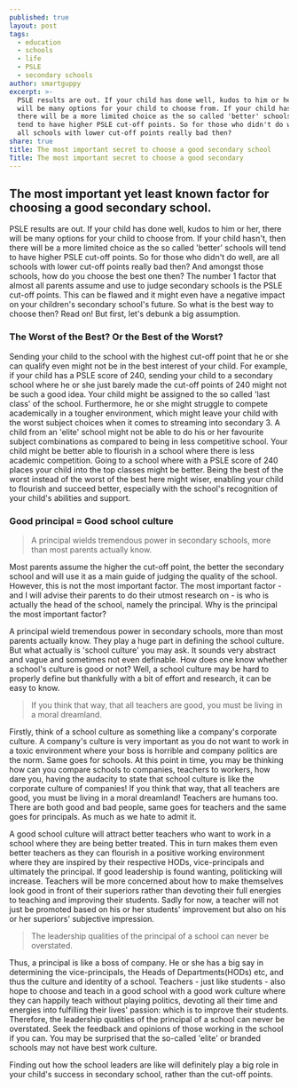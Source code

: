 ```yaml
---
published: true
layout: post
tags:
  - education
  - schools
  - life
  - PSLE
  - secondary schools
author: smartguppy
excerpt: >-
  PSLE results are out. If your child has done well, kudos to him or her, there
  will be many options for your child to choose from. If your child hasn't, then
  there will be a more limited choice as the so called 'better' schools will
  tend to have higher PSLE cut-off points. So for those who didn't do well, are
  all schools with lower cut-off points really bad then?
share: true
title: The most important secret to choose a good secondary school
Title: The most important secret to choose a good secondary
---
```

## The most important yet least known factor for choosing a good secondary school.

PSLE results are out. If your child has done well, kudos to him or her, there will be many options for your child to choose from. If your child hasn't, then there will be a more limited choice as the so called 'better' schools will tend to have higher PSLE cut-off points. So for those who didn't do well, are all schools with lower cut-off points really bad then? And amongst those schools, how do you choose the best one then? The number 1 factor that almost all parents assume and use to judge secondary schools is the PSLE cut-off points. This can be flawed and it might even have a negative impact on your children's secondary school's future. So what is the best way to choose then? Read on! But first, let's debunk a big assumption.

### The Worst of the Best? Or the Best of the Worst?

Sending your child to the school with the highest cut-off point that he or she can qualify even might not be in the best interest of your child. For example, if your child has a PSLE score of 240, sending your child to a secondary school where he or she just barely made the cut-off points of 240 might not be such a good idea. Your child might be assigned to the so called 'last class' of the school. Furthermore, he or she might struggle to compete academically in a tougher environment, which might leave your child with the worst subject choices when it comes to streaming into secondary 3. A child from an 'elite' school might not be able to do his or her favourite subject combinations as compared to being in less competitive school. Your child might be better able to flourish in a school where there is less academic competition. Going to a school where with a PSLE score of 240 places your child into the top classes might be better. Being the best of the worst instead of the worst of the best here might wiser, enabling your child to flourish and succeed better, especially with the school's recognition of your child's abilities and support.


### Good principal = Good school culture

> A principal wields tremendous power in secondary schools, more than most parents actually know.

Most parents assume the higher the cut-off point, the better the secondary school and will use it as a main guide of judging the quality of the school. However, this is not the most important factor. The most important factor - and I will advise their parents to do their utmost research on - is who is actually the head of the school, namely the principal. Why is the principal the most important factor?

A principal wield tremendous power in secondary schools, more than most parents actually know. They play a huge part in defining the school culture. But what actually is 'school culture' you may ask. It sounds very abstract and vague and sometimes not even definable. How does one know whether a school's culture is good or not? Well, a school culture may be hard to properly define but thankfully with a bit of effort and research, it can be easy to know.


>  If you think that way, that all teachers are good, you must be living in a moral dreamland.


Firstly, think of a school culture as something like a company's corporate culture. A company's culture is very important as you do not want to work in a toxic environment where your boss is horrible and company politics are the norm. Same goes for schools. At this point in time, you may be thinking how can you compare schools to companies, teachers to workers, how dare you, having the audacity to state that school culture is like the corporate culture of companies! If you think that way, that all teachers are good, you must be living in a moral dreamland! Teachers are humans too. There are both good and bad people, same goes for teachers and the same goes for principals. As much as we hate to admit it.

A good school culture will attract better teachers who want to work in a school where they are being better treated. This in turn makes them even better teachers as they can flourish in a positive working environment where they are inspired by their respective HODs, vice-principals and ultimately the principal. If good leadership is found wanting, politicking will increase. Teachers will be more concerned about how to make themselves look good in front of their superiors rather than devoting their full energies to teaching and improving their students. Sadly for now, a teacher will not just be promoted based on his or her students' improvement but also on his or her superiors' subjective impression.


> The leadership qualities of the principal of a school can never be overstated.


Thus, a principal is like a boss of company. He or she has a big say in determining the vice-principals, the Heads of Departments(HODs) etc, and thus the culture and identity of a school. Teachers - just like students - also hope to choose and teach in a good school with a good work culture where they can happily teach without playing politics, devoting all their time and energies into fulfilling their lives' passion: which is to improve their students. Therefore, the leadership qualities of the principal of a school can never be overstated. Seek the feedback and opinions of those working in the school if you can. You may be surprised that the so-called 'elite' or branded schools may not have best work culture.

Finding out how the school leaders are like will definitely play a big role in your child's success in secondary school, rather than the cut-off points.
